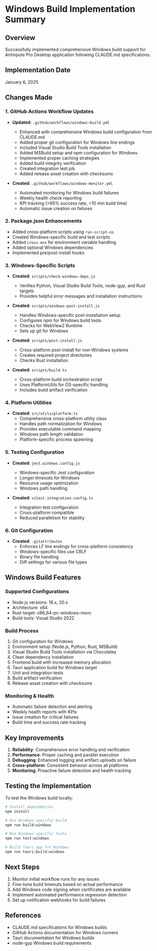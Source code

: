 # Windows Build Implementation Summary

## Overview
Successfully implemented comprehensive Windows build support for AirImpute Pro Desktop application following CLAUDE.md specifications.

## Implementation Date
January 6, 2025

## Changes Made

### 1. GitHub Actions Workflow Updates
- **Updated**: `.github/workflows/windows-build.yml`
  - Enhanced with comprehensive Windows build configuration from CLAUDE.md
  - Added proper git configuration for Windows line endings
  - Included Visual Studio Build Tools installation
  - Added MSBuild setup and npm configuration for Windows
  - Implemented proper caching strategies
  - Added build integrity verification
  - Created integration test job
  - Added release asset creation with checksums

- **Created**: `.github/workflows/windows-monitor.yml`
  - Automated monitoring for Windows build failures
  - Weekly health check reporting
  - KPI tracking (>95% success rate, <10 min build time)
  - Automatic issue creation on failures

### 2. Package.json Enhancements
- Added cross-platform scripts using `run-script-os`
- Created Windows-specific build and test scripts
- Added `cross-env` for environment variable handling
- Added optional Windows dependencies
- Implemented pre/post-install hooks

### 3. Windows-Specific Scripts
- **Created**: `scripts/check-windows-deps.js`
  - Verifies Python, Visual Studio Build Tools, node-gyp, and Rust targets
  - Provides helpful error messages and installation instructions

- **Created**: `scripts/windows-post-install.js`
  - Handles Windows-specific post-installation setup
  - Configures npm for Windows build tools
  - Checks for WebView2 Runtime
  - Sets up git for Windows

- **Created**: `scripts/post-install.js`
  - Cross-platform post-install for non-Windows systems
  - Creates required project directories
  - Checks Rust installation

- **Created**: `scripts/build.ts`
  - Cross-platform build orchestration script
  - Uses PlatformUtils for OS-specific handling
  - Includes build artifact verification

### 4. Platform Utilities
- **Created**: `src/utils/platform.ts`
  - Comprehensive cross-platform utility class
  - Handles path normalization for Windows
  - Provides executable command mapping
  - Windows path length validation
  - Platform-specific process spawning

### 5. Testing Configuration
- **Created**: `jest.windows.config.js`
  - Windows-specific Jest configuration
  - Longer timeouts for Windows
  - Resource usage optimization
  - Windows path handling

- **Created**: `vitest.integration.config.ts`
  - Integration test configuration
  - Cross-platform compatible
  - Reduced parallelism for stability

### 6. Git Configuration
- **Created**: `.gitattributes`
  - Enforces LF line endings for cross-platform consistency
  - Windows-specific files use CRLF
  - Binary file handling
  - Diff settings for various file types

## Windows Build Features

### Supported Configurations
- Node.js versions: 18.x, 20.x
- Architecture: x64
- Rust target: x86_64-pc-windows-msvc
- Build tools: Visual Studio 2022

### Build Process
1. Git configuration for Windows
2. Environment setup (Node.js, Python, Rust, MSBuild)
3. Visual Studio Build Tools installation via Chocolatey
4. Clean dependency installation
5. Frontend build with increased memory allocation
6. Tauri application build for Windows target
7. Unit and integration tests
8. Build artifact verification
9. Release asset creation with checksums

### Monitoring & Health
- Automatic failure detection and alerting
- Weekly health reports with KPIs
- Issue creation for critical failures
- Build time and success rate tracking

## Key Improvements
1. **Reliability**: Comprehensive error handling and verification
2. **Performance**: Proper caching and parallel execution
3. **Debugging**: Enhanced logging and artifact uploads on failure
4. **Cross-platform**: Consistent behavior across all platforms
5. **Monitoring**: Proactive failure detection and health tracking

## Testing the Implementation
To test the Windows build locally:

```bash
# Install dependencies
npm install

# Run Windows-specific build
npm run build:windows

# Run Windows-specific tests
npm run test:windows

# Build Tauri app for Windows
npm run tauri:build:windows
```

## Next Steps
1. Monitor initial workflow runs for any issues
2. Fine-tune build timeouts based on actual performance
3. Add Windows code signing when certificates are available
4. Implement automated performance regression detection
5. Set up notification webhooks for build failures

## References
- CLAUDE.md specifications for Windows builds
- GitHub Actions documentation for Windows runners
- Tauri documentation for Windows builds
- node-gyp Windows build requirements
